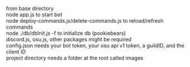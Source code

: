 from base directory
\
 node app.js to start bot
\
 node deploy-commands.js/delete-commands.js to reload/refresh commands
\
 node ./db/dbInit.js -f to initialize db (pookiebears)
\
 discord.js, osu.js, other packages might be required
\
 config.json needs your bot token, your osu api v1 token, a guildID, and the client ID
\
 project directory needs a folder at the root called images
